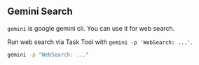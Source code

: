 ## Gemini Search

`gemini` is google gemini cli. You can use it for web search.

Run web search via Task Tool with `gemini -p 'WebSearch: ...'`.

```bash
gemini -p "WebSearch: ..."
```
